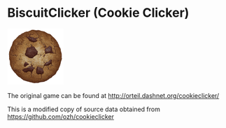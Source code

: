 # BiscuitClicker (Cookie Clicker)

<img src="img/perfectCookie.png" width="128">

The original game can be found at http://orteil.dashnet.org/cookieclicker/

This is a modified copy of source data obtained from https://github.com/ozh/cookieclicker